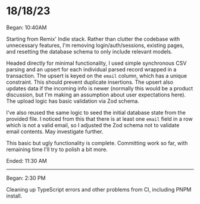 # 18/18/23

Began: 10:40AM

Starting from Remix' Indie stack. Rather than clutter the codebase with unnecessary features, I'm removing login/auth/sessions, existing pages, and resetting the database schema to only include relevant models.

Headed directly for minimal functionality, I used simple synchronous CSV parsing and an upsert for each individual parsed record wrapped in a transaction. The upsert is keyed on the `email` column, which has a unique constraint. This should prevent duplicate insertions. The upsert also updates data if the incoming info is newer (normally this would be a product discussion, but I'm making an assumption about user expectations here). The upload logic has basic validation via Zod schema.

I've also reused the same logic to seed the initial database state from the provided file. I noticed from this that there is at least one `email` field in a row which is not a valid email, so I adjusted the Zod schema not to validate email contents. May investigate further.

This basic but ugly functionality is complete. Committing work so far, with remaining time I'll try to polish a bit more.

Ended: 11:30 AM

---

Began: 2:30 PM

Cleaning up TypeScript errors and other problems from CI, including PNPM install.
